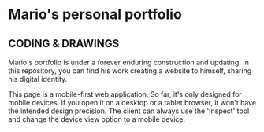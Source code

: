 # Mario's personal portfolio

## CODING & DRAWINGS

Mario's portfolio is under a forever enduring construction and updating.
In this repository, you can find his work creating a website to himself, sharing his digital identity.

This page is a mobile-first web application. So far, it's only designed for mobile devices.
If you open it on a desktop or a tablet browser, it won't have the intended design precision.
The client can always use the 'Inspect' tool and change the device view option to a mobile device.
